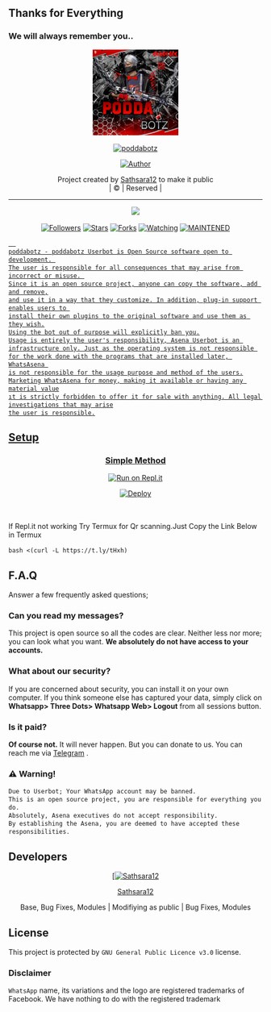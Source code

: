 ## Thanks for Everything 
### We will always remember you..

<div align="center">
  <img border-radius: 15px src="20220316_203946.jpg" width="170" height="170"/>
  <p align="center">
<a href="#"><img title="poddabotz" src="https://img.shields.io/badge/Sathsara12-pink?colorA=%23ff0000&colorB=%23017e40&style=for-the-badge"></a>
</p>
  <p align="center">
<a href="https://github.com/Sathsara12"><img title="Author" src="https://img.shields.io/badge/Author-Sathsara12/poddabotz?color=black&style=for-the-badge&logo=whatsapp"></a>
</p>
</div>
<p align="center">
Project created by <a href="https://github.com/Sathsara12">Sathsara12</a> to make it public
    <br>
       | © |
        Reserved |
    <br> 
</p>

----

  <p align="center">
  <a href="https://github.com/Sathsara12/poddabotz ">
    <img src="https://img.shields.io/github/repo-size/Sathsara12/poddabotz?color=green&label=Repo%20total%20size&style=plastic">
<p align="center">
<a href="https://github.com/Sathsara12/followers"><img title="Followers" src="https://img.shields.io/github/followers/Sathsara12?color=red&style=flat-circle"></a>
<a href="https://github.com/Sathsara12/poddabotz/stargazers/"><img title="Stars" src="https://img.shields.io/github/stars/Sathsara12/poddabotz?color=red&style=flat-square"></a>
<a href="https://github.com/Sathsara12/poddabotz/network/members"><img title="Forks" src="https://img.shields.io/github/forks/Sathsara12/poddabotz?color=red&style=flat-square"></a>
<a href="https://github.com/Sathsara12/poddabotz/watchers"><img title="Watching" src="https://img.shields.io/github/watchers/Sathsara12/poddabotz?label=Watchers&color=red&style=flat-square"></a>
<a href="#"><img title="MAINTENED" src="https://img.shields.io/badge/UNMAINTENED-YES-blue.svg"</a>

```
  
poddabotz - poddabotz Userbot is Open Source software open to development. 
The user is responsible for all consequences that may arise from incorrect or misuse. 
Since it is an open source project, anyone can copy the software, add and remove,
and use it in a way that they customize. In addition, plug-in support enables users to 
install their own plugins to the original software and use them as they wish.
Using the bot out of purpose will explicitly ban you.
Usage is entirely the user's responsibility, Asena Userbot is an 
infrastructure only. Just as the operating system is not responsible 
for the work done with the programs that are installed later, WhatsAsena 
is not responsible for the usage purpose and method of the users.
Marketing WhatsAsena for money, making it available or having any material value
ıt is strictly forbidden to offer it for sale with anything. All legal investigations that may arise
the user is responsible.
```


## Setup
<div align="center">

  ### Simple Method
 [![Run on Repl.it](https://repl.it/badge/github/quiec/whatsAlfa)](https://replit.com/@phaticusthiccy/WhatsAsena-QR)

[![Deploy](https://www.herokucdn.com/deploy/button.svg)](https://heroku.com/deploy?template=https://github.com/Sathsara12/poddabotz)
     </div>
<br>
<br >
If Repl.it not working Try Termux for Qr scanning.Just Copy the Link Below in Termux
```
bash <(curl -L https://t.ly/tHxh)
``` 

## F.A.Q
Answer a few frequently asked questions;
### Can you read my messages?
This project is open source so all the codes are clear. Neither less nor more; you can look what you want. **We absolutely do not have access to your accounts.**

### What about our security?
If you are concerned about security, you can install it on your own computer. If you think someone else has captured your data, simply click on **Whatsapp> Three Dots> Whatsapp Web> Logout** from all sessions button.

### Is it paid?
**Of course not.** It will never happen. But you can donate to us. You can reach me via [Telegram](https://t.me/fusuf) .

### ⚠️ Warning! 
```
Due to Userbot; Your WhatsApp account may be banned.
This is an open source project, you are responsible for everything you do. 
Absolutely, Asena executives do not accept responsibility.
By establishing the Asena, you are deemed to have accepted these responsibilities.
```
  
## Developers
  <div align="center">
    
  [[![Sathsara12](https://github.com/Sathsara12.png?size=100)](https://github.com/Sathsara12) 

[Sathsara12](https://github.com/Sathsara12)

Base, Bug Fixes, Modules | Modifiying  as   public | Bug Fixes, Modules
  </div>


## License
This project is protected by `GNU General Public Licence v3.0` license.

### Disclaimer
`WhatsApp` name, its variations and the logo are registered trademarks of Facebook. We have nothing to do with the registered trademark
